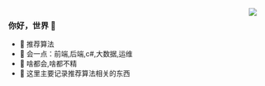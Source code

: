 <!-- ### Hi there 👋 -->
<img align="right" src="https://github-readme-stats.vercel.app/api?username=jditlee&show_icons=true&icon_color=CE1D2D&text_color=718096&bg_color=ffffff&hide_title=true" />

### 你好，世界 👋

- :orange_book: 推荐算法
- :hammer: 会一点：前端,后端,c#,大数据,运维
- :ram: 啥都会,啥都不精
- :meat_on_bone: 这里主要记录推荐算法相关的东西
<!--
**jditlee/jditlee** is a ✨ _special_ ✨ repository because its `README.md` (this file) appears on your GitHub profile.

Here are some ideas to get you started:

- 🔭 I’m currently working on ...
- 🌱 I’m currently learning ...
- 👯 I’m looking to collaborate on ...
- 🤔 I’m looking for help with ...
- 💬 Ask me about ...
- 📫 How to reach me: ...
- 😄 Pronouns: ...
- ⚡ Fun fact: ...
-->
